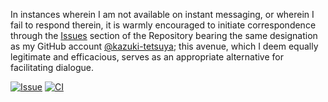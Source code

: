 In instances wherein I am not available on instant messaging, or wherein I fail to respond therein, it is warmly encouraged to initiate correspondence through the [Issues](https://github.com/kazuki-tetsuya/kazuki-tetsuya/issues) section of the Repository bearing the same designation as my GitHub account [@kazuki-tetsuya](https://github.com/kazuki-tetsuya); this avenue, which I deem equally legitimate and efficacious, serves as an appropriate alternative for facilitating dialogue.

[![Issue](https://github.com/kazuki-tetsuya/kazuki-tetsuya/actions/workflows/issue.yml/badge.svg?branch=main)](https://github.com/kazuki-tetsuya/kazuki-tetsuya/actions/workflows/issue.yml) [![CI](https://github.com/kazuki-tetsuya/kazuki-tetsuya/actions/workflows/ci.yml/badge.svg?branch=main)](https://github.com/kazuki-tetsuya/kazuki-tetsuya/actions/workflows/ci.yml)
